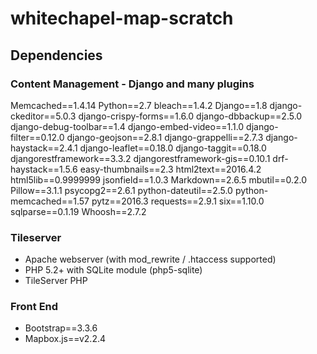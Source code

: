 # whitechapel-map-scratch

## Dependencies

### Content Management - Django and many plugins

Memcached==1.4.14
Python==2.7
bleach==1.4.2
Django==1.8
django-ckeditor==5.0.3
django-crispy-forms==1.6.0
django-dbbackup==2.5.0
django-debug-toolbar==1.4
django-embed-video==1.1.0
django-filter==0.12.0
django-geojson==2.8.1
django-grappelli==2.7.3
django-haystack==2.4.1
django-leaflet==0.18.0
django-taggit==0.18.0
djangorestframework==3.3.2
djangorestframework-gis==0.10.1
drf-haystack==1.5.6
easy-thumbnails==2.3
html2text==2016.4.2
html5lib==0.9999999
jsonfield==1.0.3
Markdown==2.6.5
mbutil==0.2.0
Pillow==3.1.1
psycopg2==2.6.1
python-dateutil==2.5.0
python-memcached==1.57
pytz==2016.3
requests==2.9.1
six==1.10.0
sqlparse==0.1.19
Whoosh==2.7.2

### Tileserver

* Apache webserver (with mod_rewrite / .htaccess supported)
* PHP 5.2+ with SQLite module (php5-sqlite)
* TileServer PHP

### Front End

* Bootstrap==3.3.6
* Mapbox.js==v2.2.4

